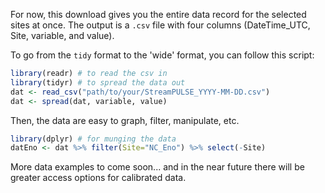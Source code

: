 For now, this download gives you the entire data record for the selected sites at once. The output is a `.csv` file with four columns (DateTime_UTC, Site, variable, and value).

To go from the `tidy` format to the 'wide' format, you can follow this script:
```R
library(readr) # to read the csv in
library(tidyr) # to spread the data out
dat <- read_csv("path/to/your/StreamPULSE_YYYY-MM-DD.csv")
dat <- spread(dat, variable, value)
```

Then, the data are easy to graph, filter, manipulate, etc.
```R
library(dplyr) # for munging the data
datEno <- dat %>% filter(Site="NC_Eno") %>% select(-Site)
```

More data examples to come soon... and in the near future there will be greater access options for calibrated data.
